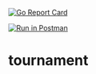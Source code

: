 [![Go Report Card](https://goreportcard.com/badge/github.com/krasscodiert/tournament)](https://goreportcard.com/report/github.com/krasscodiert/tournament) 

[![Run in Postman](https://run.pstmn.io/button.svg)](https://app.getpostman.com/run-collection/3e0b19d0f8b4a7d9a745) 

# tournament
